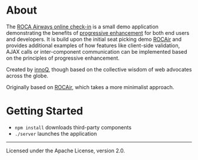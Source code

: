 # About

The [ROCA Airways online check-in](http://roca-airways.herokuapp.com) is a small demo application
demonstrating the benefits of
[progressive enhancement](https://www.gov.uk/service-manual/making-software/progressive-enhancement)
for both end users and developers. It is build upon the initial seat picking demo [ROCAir](https://github.com/innoq/rocair) and provides additional examples of how features like client-side validation, AJAX calls or inter-component communication can be implemented based on the principles of progressive enhancement.

Created by [innoQ](https://www.innoq.com), though based on the collective
wisdom of web advocates across the globe.

Originally based on [ROCAir](https://github.com/innoq/rocair), which takes a more minimalist approach.


# Getting Started

* `npm install` downloads third-party components
* `./server` launches the application


----

Licensed under the Apache License, version 2.0.
